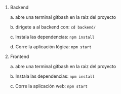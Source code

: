 1. Backend
   
   a. abre una terminal gitbash en la raiz del proyecto

   b. dirigete a al backend con:
      `cd backend/`

   c. Instala las dependencias:
      `npm install`

   d. Corre la aplicación lógica:
      `npm start`


3. Frontend

   a. abre una terminal gitbash en la raiz del proyecto

   b. Instala las dependencias:
      `npm install`

   c. Corre la aplicación web:
      `npm start`
